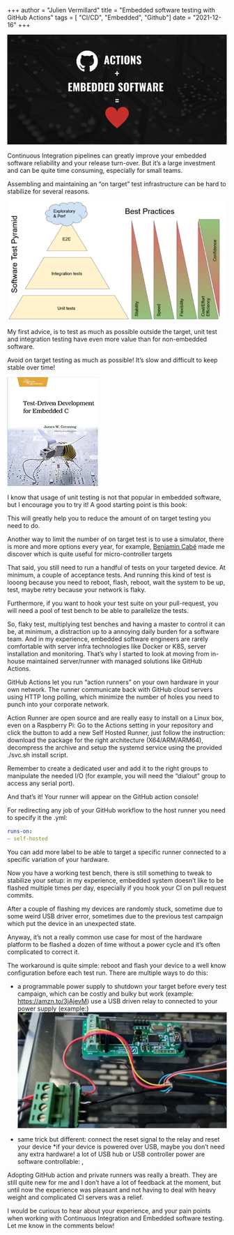 +++
author = "Julien Vermillard"
title = "Embedded software testing with GitHub Actions"
tags = [ "CI/CD", "Embedded", "Github"]
date = "2021-12-16"
+++

![Test Pyramid](/images/gha.png)

Continuous Integration pipelines can greatly improve your embedded software reliability and your release turn-over. But it’s a large investment and can be quite time consuming, especially for small teams.

Assembling and maintaining an “on target” test infrastructure can be hard to stabilize for several reasons.

![Test Pyramid](/images/test-pyramid.png)

My first advice, is to test as much as possible outside the target, unit test and integration testing have even more value than for non-embedded software.

Avoid on target testing as much as possible! It’s slow and difficult to keep stable over time!

![Test-Driven Development for embedded C](/images/tddfe.png)


I know that usage of unit testing is not that popular in embedded software, but I encourage you to try it! A good starting point is this book: [](https://amzn.to/30S1k0W)

This will greatly help you to reduce the amount of on target testing you need to do.

Another way to limit the number of on target test is to use a simulator, there is more and more options every year, for example, [Benjamin Cabé](https://twitter.com/kartben) made me discover [](https://renode.io/) which is quite useful for micro-controller targets

That said, you still need to run a handful of tests on your targeted device. At minimum, a couple of acceptance tests. And running this kind of test is looong because you need to reboot, flash, reboot, wait the system to be up, test, maybe retry because your network is flaky.

Furthermore, if you want to hook your test suite on your pull-request, you will need a pool of test bench to be able to parallelize the tests.

So, flaky test, multiplying test benches and having a master to control it can be, at minimum, a distraction up to a annoying daily burden for a software team. And in my experience, embedded software engineers are rarely comfortable with server infra technologies like Docker or K8S, server installation and monitoring. That’s why I started to look at moving from in-house maintained server/runner with managed solutions like GitHub Actions.

GitHub Actions let you run “action runners” on your own hardware in your own network. The runner communicate back with GitHub cloud servers using HTTP long polling, which minimize the number of holes you need to punch into your corporate network.

Action Runner are open source and are really easy to install on a Linux box, even on a Raspberry Pi: Go to the Actions setting in your repository and click the button to add a new Self Hosted Runner, just follow the instruction: download the package for the right architecture (X64/ARM/ARM64), decompress the archive and setup the systemd service using the provided ./svc.sh install script.

Remember to create a dedicated user and add it to the right groups to manipulate the needed I/O (for example, you will need the “dialout” group to access any serial port).

And that’s it! Your runner will appear on the GitHub action console!

For redirecting any job of your GitHub workflow to the host runner you need to specify it the .yml:

```yaml
runs-on:
— self-hosted
```

You can add more label to be able to target a specific runner connected to a specific variation of your hardware.

Now you have a working test bench, there is still something to tweak to stabilize your setup: in my experience, embedded system doesn’t like to be flashed multiple times per day, especially if you hook your CI on pull request commits.

After a couple of flashing my devices are randomly stuck, sometime due to some weird USB driver error, sometimes due to the previous test campaign which put the device in an unexpected state.

Anyway, it’s not a really common use case for most of the hardware platform to be flashed a dozen of time without a power cycle and it’s often complicated to correct it.

The workaround is quite simple: reboot and flash your device to a well know configuration before each test run. There are multiple ways to do this:

* a programmable power supply to shutdown your target before every test campaign, which can be costly and bulky but work (example: https://amzn.to/3jAjevM) use a USB driven relay to connected to your power supply (example:[](https://amzn.to/3GkzKd1))
![Reset using a relay](/images/relay.png)

* same trick but different: connect the reset signal to the relay and reset your device 
*if your device is powered over USB, maybe you don’t need any extra hardware! a lot of USB hub or USB controller power are software controllable: [](https://github.com/mvp/uhubctl),

Adopting GitHub action and private runners was really a breath. They are still quite new for me and I don’t have a lot of feedback at the moment, but until now the experience was pleasant and not having to deal with heavy weight and complicated CI servers was a relief.

I would be curious to hear about your experience, and your pain points when working with Continuous Integration and Embedded software testing. Let me know in the comments below!